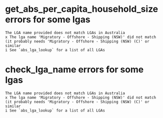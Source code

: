 # get_abs_per_capita_household_size errors for some lgas

    The LGA name provided does not match LGAs in Australia
    x The lga name 'Migratory - Offshore - Shipping (NSW)' did not match (it probably needs 'Migratory - Offshore - Shipping (NSW) (C)' or similar
    i See `abs_lga_lookup` for a list of all LGAs

# check_lga_name errors for some lgas

    The LGA name provided does not match LGAs in Australia
    x The lga name 'Migratory - Offshore - Shipping (NSW)' did not match (it probably needs 'Migratory - Offshore - Shipping (NSW) (C)' or similar
    i See `abs_lga_lookup` for a list of all LGAs

